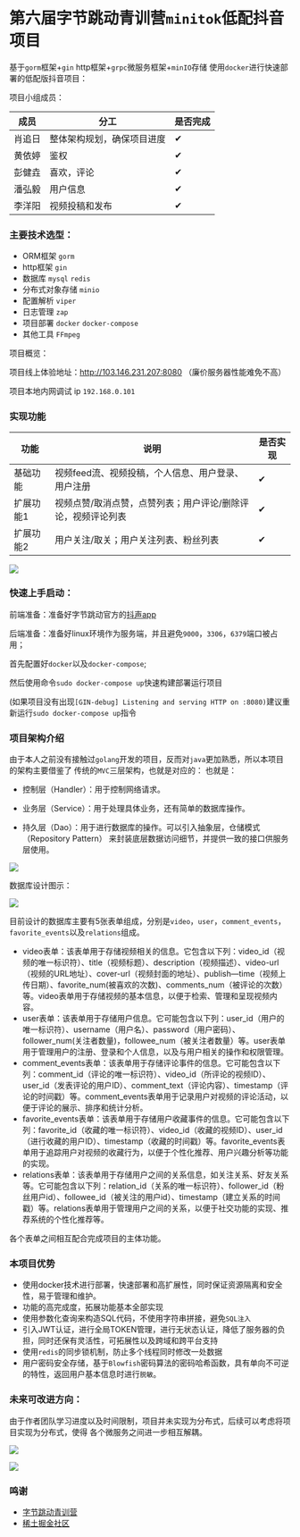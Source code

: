 #  第六届字节跳动青训营`minitok`低配抖音项目

基于`gorm`框架+`gin`  http框架+`grpc`微服务框架+`minIO`存储 使用`docker`进行快速部署的低配版抖音项目：


项目小组成员：


| 成员  | 分工            | 是否完成 |
|-----|---------------|------|
| 肖追日 | 整体架构规划，确保项目进度 | ✔    |
| 黄依婷 | 鉴权            | ✔    |
| 彭健垚 | 喜欢，评论         | ✔    |
| 潘弘毅 | 用户信息          |✔ |
| 李洋阳 | 视频投稿和发布       |✔ |

### 主要技术选型：

- ORM框架 `gorm`
- http框架 `gin`
- 数据库 `mysql` `redis`
- 分布式对象存储 `minio`
- 配置解析 `viper`
- 日志管理 `zap`
- 项目部署 `docker` `docker-compose`
- 其他工具 `FFmpeg`

项目概览：

项目线上体验地址：http://103.146.231.207:8080 （廉价服务器性能难免不高）

项目本地内网调试 ip `192.168.0.101`

###  实现功能

| 功能    | 说明 | 是否实现 |
|-------| ------- |--|
| 基础功能  | 视频feed流、视频投稿，个人信息、用户登录、用户注册|  ✔ |
| 扩展功能1 | 视频点赞/取消点赞，点赞列表；用户评论/删除评论，视频评论列表| ✔ |
| 扩展功能2 | 用户关注/取关；用户关注列表、粉丝列表| ✔ |



![](./imgs/Screenshot%20from%202023-08-16%2022-03-39.png)

### 快速上手启动：

前端准备：准备好字节跳动官方的[抖声app](https://bytedance.feishu.cn/docx/KwNudUZqQoGL6sxDzFscelaHnGg?chat_type=single&from=message&lang=zh&message_type=text&sourceType=#part-Og4bdiA7Foz5RAxJUfFcStLlnlh)

后端准备：准备好linux环境作为服务端，并且避免`9000`，`3306`，`6379`端口被占用；

首先配置好`docker`以及`docker-compose`;

然后使用命令`sudo docker-compose up`快速构建部署运行项目

(如果项目没有出现`[GIN-debug] Listening and serving HTTP on :8080)`建议重新运行`sudo docker-compose up`指令

### 项目架构介绍

由于本人之前没有接触过`golang`开发的项目，反而对`java`更加熟悉，所以本项目的架构主要借鉴了
传统的`MVC`三层架构，也就是对应的：
也就是：

- 控制层（Handler）：用于控制网络请求。

- 业务层（Service）：用于处理具体业务，还有简单的数据库操作。

- 持久层（Dao）：用于进行数据库的操作。可以引入抽象层，仓储模式（Repository Pattern）
来封装底层数据访问细节，并提供一致的接口供服务层使用。

![](./imgs/drawxinjian.drawio.png)

数据库设计图示：



![](./imgs/database.drawio.png)

目前设计的数据库主要有5张表单组成，分别是`video`，`user`，`comment_events`，`favorite_events`以及`relations`组成。

  - video表单：该表单用于存储视频相关的信息。它包含以下列：video_id（视频的唯一标识符）、title（视频标题）、description（视频描述）、video-url（视频的URL地址）、cover-url（视频封面的地址）、publish—time（视频上传日期）、favorite_num(被喜欢的次数)、comments_num（被评论的次数）等。video表单用于存储视频的基本信息，以便于检索、管理和呈现视频内容。
  - user表单：该表单用于存储用户信息。它可能包含以下列：user_id（用户的唯一标识符）、username（用户名）、password（用户密码）、follower_num(关注者数量)，followee_num（被关注者数量）等。user表单用于管理用户的注册、登录和个人信息，以及与用户相关的操作和权限管理。
  - comment_events表单：该表单用于存储评论事件的信息。它可能包含以下列：comment_id（评论的唯一标识符）、video_id（所评论的视频ID）、user_id（发表评论的用户ID）、comment_text（评论内容）、timestamp（评论的时间戳）等。comment_events表单用于记录用户对视频的评论活动，以便于评论的展示、排序和统计分析。
  - favorite_events表单：该表单用于存储用户收藏事件的信息。它可能包含以下列：favorite_id（收藏的唯一标识符）、video_id（收藏的视频ID）、user_id（进行收藏的用户ID）、timestamp（收藏的时间戳）等。favorite_events表单用于追踪用户对视频的收藏行为，以便于个性化推荐、用户兴趣分析等功能的实现。
  - relations表单：该表单用于存储用户之间的关系信息，如关注关系、好友关系等。它可能包含以下列：relation_id（关系的唯一标识符）、follower_id（粉丝用户id）、followee_id（被关注的用户id）、timestamp（建立关系的时间戳）等。relations表单用于管理用户之间的关系，以便于社交功能的实现、推荐系统的个性化推荐等。

各个表单之间相互配合完成项目的主体功能。



### 本项目优势

- 使用docker技术进行部署，快速部署和高扩展性，同时保证资源隔离和安全性，易于管理和维护。
- 功能的高完成度，拓展功能基本全部实现
- 使用参数化查询来构造SQL代码，不使用字符串拼接，避免`SQL注入` 
- 引入JWT认证，进行全局TOKEN管理，进行无状态认证，降低了服务器的负担，同时还保有灵活性，可拓展性以及跨域和跨平台支持
- 使用`redis`的同步锁机制，防止多个线程同时修改一处数据
- 用户密码安全存储，基于`Blowfish`密码算法的密码哈希函数，具有单向不可逆的特性，返回用户基本信息时进行`脱敏`。

### 未来可改进方向：

由于作者团队学习进度以及时间限制，项目并未实现为分布式，后续可以考虑将项目实现为分布式，使得
各个微服务之间进一步相互解耦。

![](./imgs/jiagou.png)

![](./imgs/0812.drawio.png)

### 鸣谢

- [字节跳动青训营](https://youthcamp.bytedance.com/)
- [稀土掘金社区](https://juejin.cn/)
